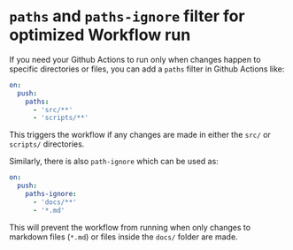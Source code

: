 # `paths` and `paths-ignore` filter for optimized Workflow run

If you need your Github Actions to run only when changes happen to specific directories or files, you can add a `paths` filter in Github Actions like:

```yaml
on:
  push:
    paths:
      - 'src/**'
      - 'scripts/**'
```

This triggers the workflow if any changes are made in either the `src/` or `scripts/` directories.

Similarly, there is also `path-ignore` which can be used as:

```yaml
on:
  push:
    paths-ignore:
      - 'docs/**'
      - '*.md'
```

This will prevent the workflow from running when only changes to markdown files (`*.md`) or files inside the `docs/` folder are made.
